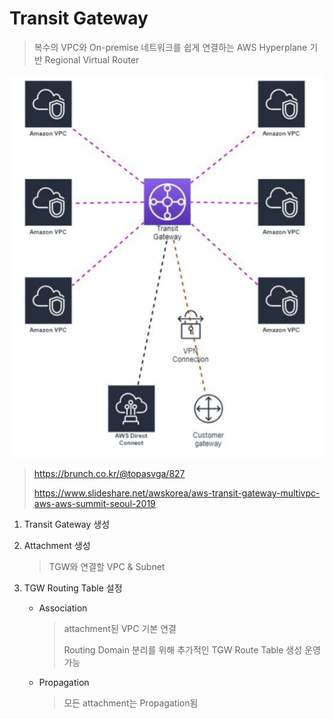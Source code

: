 # Transit Gateway

> 복수의 VPC와 On-premise 네트워크를 쉽게 연결하는 AWS Hyperplane 기반 Regional Virtual Router

![image-20201223173117430](..\image\image-20201223173117430.png)

> https://brunch.co.kr/@topasvga/827
>
> https://www.slideshare.net/awskorea/aws-transit-gateway-multivpc-aws-aws-summit-seoul-2019

1. Transit Gateway 생성

2. Attachment 생성

   > TGW와 연결할 VPC & Subnet

3. TGW Routing Table 설정

   - Association

     > attachment된 VPC 기본 연결
     >
     > Routing Domain 분리를 위해 추가적인 TGW Route Table 생성 운영 가능

   - Propagation

     > 모든 attachment는 Propagation됨



